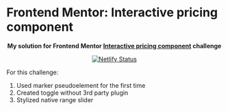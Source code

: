 # Frontend Mentor: Interactive pricing component

<p align="center"><strong align="center">My solution for Frontend Mentor <a href="https://www.frontendmentor.io/challenges/interactive-pricing-component-t0m8PIyY8">Interactive pricing component</a> challenge</strong></p>

<p align="center">
  <a href="https://app.netlify.com/sites/p1t1ch-fm-interactive-pricing-component/deploys">
    <img
      src="https://api.netlify.com/api/v1/badges/65ab5c8c-d501-4c65-a9da-3ee1a6d88aa1/deploy-status"
      alt="Netlify Status"
    />
  </a>
</p>

For this challenge:

1. Used marker pseudoelement for the first time
1. Created toggle without 3rd party plugin
1. Stylized native range slider
